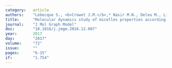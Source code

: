 ```yaml
---
category:   article
authors:    "Lebecque S., <b>Crowet J.M.</b>,* Nasir M.N., Deleu M., Lins L."
title:      "Molecular dynamics study of micelles properties according to their size"
journal:    "J Mol Graph Model"
doi:        "10.1016/j.jmgm.2016.12.007"
year:       2017
day:        "2017"
volume:     "72"
issue:      ""
pages:      "6-15"
if:         "1.754"
---
```

